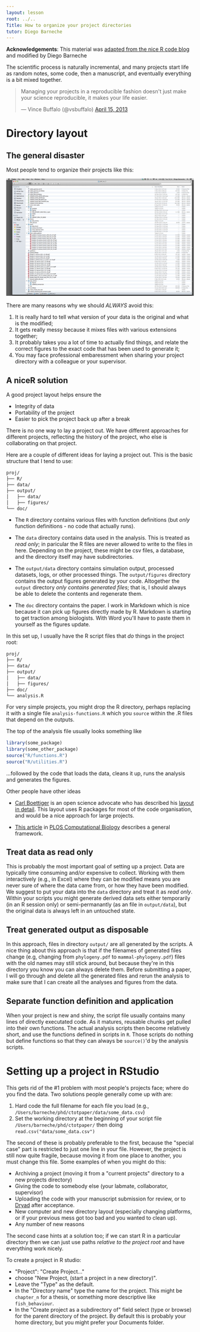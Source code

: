 ```yaml
---
layout: lesson
root: ../..
Title: How to organize your project directories
tutor: Diego Barneche
---
```


**Acknowledgements**: This material was [adapted from the nice R code blog](http://nicercode.github.io/blog/2013-04-05-projects/) and modified by Diego Barneche

The scientific process is naturally incremental, and many projects
start life as random notes, some code, then a manuscript, and
eventually everything is a bit mixed together.

<!-- more -->

<blockquote class="twitter-tweet"><p>Managing your projects in a reproducible fashion doesn't just make your science reproducible, it makes your life easier.</p>&mdash; Vince Buffalo (@vsbuffalo) <a href="https://twitter.com/vsbuffalo/status/323638476153167872">April 15, 2013</a></blockquote>
<script async src="//platform.twitter.com/widgets.js" charset="utf-8"></script>

# Directory layout

## The general disaster

Most people tend to organize their projects like this:

![](bad_layout.png)

There are many reasons why we should *ALWAYS* avoid this: 

1. It is really hard to tell what version of your data is 
the original and what is the modified;
2. It gets really messy because it mixes files with various
extensions together;
3. It probably takes you a lot of time to actually find
things, and relate the correct figures to the exact code
that has been used to generate it;
4. You may face professional embaressment when sharing your
project directory with a colleague or your supervisor.

## A niceR solution

A good project layout helps ensure the

* Integrity of data
* Portability of the project
* Easier to pick the project back up after a break

There is no one way to lay a project out. We have
different approaches for different projects, reflecting the history of
the project, who else is collaborating on that project.

Here are a couple of different ideas for laying a project out.  This
is the basic structure that I tend to use:

```
proj/
├── R/
├── data/
├── output/
│   ├── data/
│   ├── figures/
└── doc/
```

* The `R` directory contains various files with function definitions
  (but *only* function definitions - no code that actually runs).

* The `data` directory contains data used in the analysis.  This is
  treated as *read only*; in paricular the R files are never allowed
  to write to the files in here.  Depending on the project, these
  might be csv files, a database, and the directory itself may have
  subdirectories.

* The `output/data` directory contains simulation output, processed
  datasets, logs, or other processed things. The `output/figures`
  directory contains the output figures generated by your code. 
  Altogether the `output` directory *only contains generated files*;
  that is, I should always be able to delete the contents and regenerate them.
  
* The `doc` directory contains the paper. I work in Markdown which is
  nice because it can pick up figures directly made by R. Markdown
  is starting to get traction among biologists. With Word you'll have
  to paste them in yourself as the figures update.

In this set up, I usually have the R script files that *do* things in
the project root:

```
proj/
├── R/
├── data/
├── output/
│   ├── data/
│   ├── figures/
├── doc/
└── analysis.R
```

For very simple projects, you might drop the R directory, perhaps
replacing it with a single file `analysis-functions.R` which you
`source` within the .R files that depend on the outputs.

The top of the analysis file usually looks something like

```r
library(some_package)
library(some_other_package)
source("R/functions.R")
source("R/utilities.R")
```

...followed by the code that loads the data, cleans it up, runs the
analysis and generates the figures.

Other people have other ideas

* [Carl Boettiger](http://www.carlboettiger.info/2012/05/06/research-workflow.html)
  is an open science advocate who has described his
  [layout in detail](http://www.carlboettiger.info/2012/05/06/research-workflow.html).
  This layout uses R packages for most of the code organisation, and
  would be a nice approach for large projects.

* [This article](http://www.ploscompbiol.org/article/info%3Adoi%2F10.1371%2Fjournal.pcbi.1000424)
  in [PLOS Computational Biology](http://www.ploscompbiol.org/)
  describes a general framework.

## Treat data as read only

This is probably the most important goal of setting up a
project. Data are typically time consuming and/or expensive to
collect. Working with them interactively (e.g., in Excel) where they
can be modified means you are never sure of where the data came from,
or how they have been modified. We suggest to put your data
into the `data` directory and treat it as *read only*. Within your
scripts you might generate derived data sets either temporarily (in an
R session only) or semi-permanantly (as an file in `output/data`), but
the original data is always left in an untouched state.

## Treat generated output as disposable

In this approach, files in directory `output/` are all generated 
by the scripts.  A nice thing about this approach is that if
the filenames of generated files change (e.g, changing from
`phylogeny.pdf` to `mammal-phylogeny.pdf`) files with the old names
may still stick around, but because they're in this directory you know
you can always delete them. Before submitting a paper, I will go
through and delete all the generated files and rerun the analysis to
make sure that I can create all the analyses and figures from the
data.

## Separate function definition and application

When your project is new and shiny, the script file usually contains
many lines of directly executated code. As it matures, reusable
chunks get pulled into their own functions. The actual analysis
scripts then become relatively short, and use the functions defined in
scripts in `R`. Those scripts do nothing but define functions so that
they can always be `source()`'d by the analysis scripts.

# Setting up a project in RStudio

This gets rid of the #1 problem with most people's projects face;
where do you find the data. Two solutions people generally come up
with are:

1. Hard code the full filename for each file you load (e.g.,
`/Users/barneche/phd/ctotpaper/data/some_data.csv`)
2. Set the working directory at the beginning of your script file
`/Users/barneche/phd/ctotpaper/` then doing `read.csv("data/some_data.csv")`

The second of these is probably preferable to the first, because the
"special case" part is restricted to just one line in your file.
However, the project is still now quite fragile, because moving it
from one place to another, you must change this file. Some examples
of when you might do this:

* Archiving a project (moving it from a "current projects" directory
  to a new projects directory)
* Giving the code to somebody else (your labmate, collaborator, supervisor)
* Uploading the code with your manuscript submission for review, or to
  [Dryad](http://datadryad.org/) after acceptance.
* New computer and new directory layout (especially changing
  platforms, or if your previous mess got too bad and you wanted to
  clean up).
* Any number of new reasons

The second case hints at a solution too; if we can start R in a
particular directory then we can just use paths *relative to the
project root* and have everything work nicely.

To create a project in R studio:

  - "Project": "Create Project..."
  - choose "New Project, (start a project in a new directory)".
  - Leave the "Type" as the default.
  - In the "Directory name" type the name for the project.  This might
    be `chapter_n` for a thesis, or something more descriptive like
    `fish_behaviour`.
  - In the "Create project as a subdirectory of" field select (type or
    browse) for the parent directory of the project. By default this
    is probably your home directory, but you might prefer your
    Documents folder.